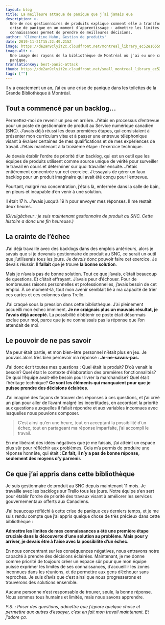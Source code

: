 ```yaml
---
layout: blog
title: La meilleure attaque de panique que j’ai jamais eue
description: >-
  Une de nos gestionnaires de produits explique comment elle a transformé une
  crise de panique en un moment d’apprentissage : admettre les limites de nos
  connaissances permet de prendre de meilleures décisions.
author: 'Clémentine Hahn, Gestion de produits'
date: 2019-11-21T15:22:49.215Z
image: https://de2an9clyit2x.cloudfront.net/montreal_library_ec52e16559.jpg
image-alt: >-
  Une image des rayons de la bibliothèque de Montréal où j’ai eu une crise de
  panique.
translationKey: best-panic-attack
thumb: https://de2an9clyit2x.cloudfront.net/small_montreal_library_ec52e16559.jpg
tags: [""]
---
```

Il y a exactement un an, j’ai eu une crise de panique dans les toilettes de la Grande Bibliothèque à Montréal.

## Tout a commencé par un backlog...
Permettez-moi de revenir un peu en arrière. J’étais en processus d’entrevue pour un poste de gestionnaire de produit au Service numérique canadien (SNC). J’avais déjà réussi les deux premières étapes, qui consistaient à présenter mon curriculum vitæ et à passer une entrevue téléphonique visant à évaluer certaines de mes qualifications et de mes expériences de travail. J’étais maintenant à la troisième étape : l’exercice technique.

Je devais établir l’ordre de priorité d’un backlog, qui est un outil que les équipes de produits utilisent comme source unique de vérité pour surveiller le travail en cours et déterminer sur quoi travailler ensuite. J’étais entièrement concentrée sur cet exercice. J’essayais de gérer un faux backlog pour un produit imaginaire qui avait été conçu pour l’entrevue.

Pourtant, malgré ma concentration, j’étais là, enfermée dans la salle de bain, en pleurs et incapable d’en venir à une solution.

Il était 17 h. J’avais jusqu’à 19 h pour envoyer mes réponses. Il me restait deux heures.

*(Divulgâcheur : je suis maintenant gestionnaire de produit au SNC. Cette histoire a donc une fin heureuse.)*

## La crainte de l’échec
J’ai déjà travaillé avec des backlogs dans des emplois antérieurs, alors je savais que si je devenais gestionnaire de produit au SNC, ce serait un outil que j’utiliserais tous les jours. Je *devais* donc pouvoir faire cet exercice. Je devais réussir. Il **fallait** que je trouve **la bonne solution**.

Mais je n’avais pas de bonne solution. Tout ce que j’avais, c’était beaucoup de questions. Et c’était effrayant. J’avais peur d’échouer. Pour de nombreuses raisons personnelles et professionnelles, j’avais besoin de cet emploi. À ce moment-là, tout mon avenir semblait lié à ma capacité de trier ces cartes et ces colonnes dans Trello.

J’ai craqué sous la pression dans cette bibliothèque. J’ai pleinement accueilli mon échec imminent. **Je ne craignais plus un mauvais résultat, je l’avais déjà accepté.** La possibilité d’obtenir ce poste était désormais exclue pour moi, parce que je ne connaissais pas la réponse que l’on attendait de moi.

## Le pouvoir de ne pas savoir

Ma peur était partie, et mon bien-être personnel n’était plus en jeu. Je pouvais alors très bien percevoir ma réponse : **Je-ne-savais-pas.**

J’ai donc écrit toutes mes questions : Quel était le produit? D’où venait le besoin? Quel était le contexte d’élaboration des premières fonctionnalités? De quoi l’équipe avait-elle besoin pour livrer la marchandise? Quel était l’héritage technique? **Ce sont les éléments qui manquaient pour que je puisse prendre des décisions éclairées.**

J’ai imaginé des façons de trouver des réponses à ces questions, et j’ai créé un plan pour aller de l’avant malgré les incertitudes, en accordant la priorité aux questions auxquelles il fallait répondre et aux variables inconnues avec lesquelles nous pouvions composer.

> C’est ainsi qu’en une heure, tout en acceptant la possibilité d’un échec, tout en partageant ma réponse imparfaite, j’ai accompli le travail.

En me libérant des idées négatives que je me faisais, j’ai atteint un espace plus sûr pour réfléchir aux problèmes. Cela m’a permis de produire une réponse honnête, qui était : **En fait, il n’y a pas de bonne réponse, seulement des moyens d’y parvenir.**

## Ce que j’ai appris dans cette bibliothèque

Je suis gestionnaire de produit au SNC depuis maintenant 11 mois. Je travaille avec les backlogs sur Trello tous les jours. Notre équipe s’en sert pour établir l’ordre de priorité des travaux visant à améliorer les services gouvernementaux offerts aux Canadiens.

J’ai beaucoup réfléchi à cette crise de panique ces derniers temps, et je me suis rendu compte que j’ai appris quelque chose de très précieux dans cette bibliothèque :

**Admettre les limites de mes connaissances a été une première étape cruciale dans la découverte d’une solution au problème. Mais pour y arriver, je devais être à l’aise avec la possibilité d’un échec.**

En nous concentrant sur les conséquences négatives, nous entravons notre capacité à prendre des décisions éclairées. Maintenant, je me donne comme priorité de toujours créer un espace sûr pour que mon équipe puisse exprimer les limites de ses connaissances, d’accueillir les zones inconnues dans les réunions, et de permettre aux gens d’échouer sans reproches. Je suis d’avis que c’est ainsi que nous progresserons et trouverons des solutions ensemble.

Aucune personne n’est responsable de trouver, seule, la bonne réponse. Nous sommes tous humains et limités, mais nous savons apprendre.

_P.S. :  Poser des questions, admettre que j’ignore quelque chose et permettre aux autres d’essayer, c’est en fait mon travail maintenant. Et j’adore ça._

